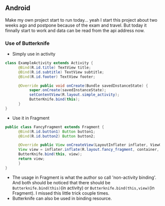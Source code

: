 ## Android

Make my own project start to run today... yeah I start this project about two weeks ago and postpone because of the exam and travel. But today it finnally start to work and data can be read from the api address now.

### Use of Butterknife
- Simply use in activity
``` Java
class ExampleActivity extends Activity {
      @Bind(R.id.title) TextView title;
      @Bind(R.id.subtitle) TextView subtitle;
      @Bind(R.id.footer) TextView footer;

      @Override public void onCreate(Bundle savedInstanceState) {
           super.onCreate(savedInstanceState);
           setContentView(R.layout.simple_activity);
           ButterKnife.bind(this);
      }
}

```

- Use it in Fragment
``` Java
public class FancyFragment extends Fragment {
      @Bind(R.id.button1) Button button1;
      @Bind(R.id.button2) Button button2;

      @Override public View onCreateView(LayoutInflater inflater, ViewGroup container, Bundle savedInstanceState) {
      View view = inflater.inflate(R.layout.fancy_fragment, container, false);
      ButterKnife.bind(this, view);
      return view;
      }
}
```
 - The usage in Fragment is what the author so call 'non-activity binding'. And both should be noticed that there should be `Butterknife.bind(this)`(in activity) or `Butterknife.bind(this,view)`(in Fragment). I missed this little trick couple times.
- Butterknife can also be used in binding resource.
